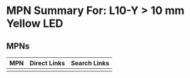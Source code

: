 



# MPN Summary For: L10-Y > 10 mm Yellow LED

## MPNs
  

|MPN|Direct Links|Search Links|
| :--- | :--- | :--- |
||||
